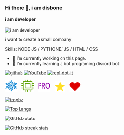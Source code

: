 ### Hi there 👋, i am disbone
#### i am developer
![i am developer](https://cdn.discordapp.com/attachments/1296487162694340644/1303062726909624392/Background.png?ex=672a633b&is=672911bb&hm=1266c239f01901421e0f5879d79d87c5018225c7b992a778f586accd07c58247&)

i want to create a small company

Skills: NODE JS / PYTHONE/ JS / HTML / CSS

- 🔭 I’m currently working on this page. 
- 🌱 I’m currently learning a bot programing discord bot 


[<img src='https://cdn.jsdelivr.net/npm/simple-icons@3.0.1/icons/github.svg' alt='github' height='40'>](https://github.com/disbonestudio)  [<img src='https://cdn.jsdelivr.net/npm/simple-icons@3.0.1/icons/youtube.svg' alt='YouTube' height='40'>](https://www.youtube.com/channel/DisbonStudio)  [<img src='https://cdn.jsdelivr.net/npm/simple-icons@3.0.1/icons/repl-dot-it.svg' alt='repl-dot-it' height='40'>](https://replit.com/@disbonstudio)  

<a href='https://archiveprogram.github.com/'><img src='https://raw.githubusercontent.com/acervenky/animated-github-badges/master/assets/acbadge.gif' width='40' height='40'></a> <a href='https://docs.github.com/en/developers'><img src='https://raw.githubusercontent.com/acervenky/animated-github-badges/master/assets/devbadge.gif' width='40' height='40'></a> <a href='https://github.com/pricing'><img src='https://raw.githubusercontent.com/acervenky/animated-github-badges/master/assets/pro.gif' width='40' height='40'></a> <a href='https://stars.github.com/'><img src='https://raw.githubusercontent.com/acervenky/animated-github-badges/master/assets/starbadge.gif' width='35' height='35'></a> <a href='https://docs.github.com/en/github/supporting-the-open-source-community-with-github-sponsors'><img src='https://raw.githubusercontent.com/acervenky/animated-github-badges/master/assets/sponsorbadge.gif' width='35' height='35'></a> 

[![trophy](https://github-profile-trophy.vercel.app/?username=disbonestudio)](https://github.com/ryo-ma/github-profile-trophy)

[![Top Langs](https://github-readme-stats.vercel.app/api/top-langs/?username=disbonestudio)](https://github.com/anuraghazra/github-readme-stats)

![GitHub stats](https://github-readme-stats.vercel.app/api?username=disbonestudio&show_icons=true&count_private=true)  

![GitHub streak stats](https://streak-stats.demolab.com/?user=disbonestudio)  

